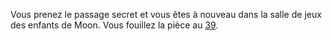 Vous prenez le passage secret et vous êtes à nouveau dans la salle de jeux des enfants de Moon. Vous fouillez la pièce au [39](39).